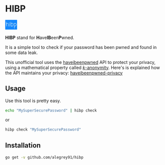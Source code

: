 # HIBP

<img src="./logo.jpg" style="zoom:5%;"/>

**HIBP** stand for **H**ave**IB**een**P**wned.

It is a simple tool to check if your password has been pwned and found in some data leak.

This unofficial tool uses the [haveibeenpwned](haveibeenpwned.com) API to protect your privacy, using a mathematical property called [*k*-anonymity](https://en.wikipedia.org/wiki/K-anonymity). Here's is explained how the API maintains your privacy: [haveibeenpwned-privacy](https://www.troyhunt.com/ive-just-launched-pwned-passwords-version-2/#cloudflareprivacyandkanonymity)

## Usage

Use this tool is pretty easy.

```bash
echo "MySuperSecurePassword" | hibp check
```

or

```bash
hibp check "MySuperSecurePassword"
```

## Installation

``` bash
go get -v github.com/alegrey91/hibp
```

